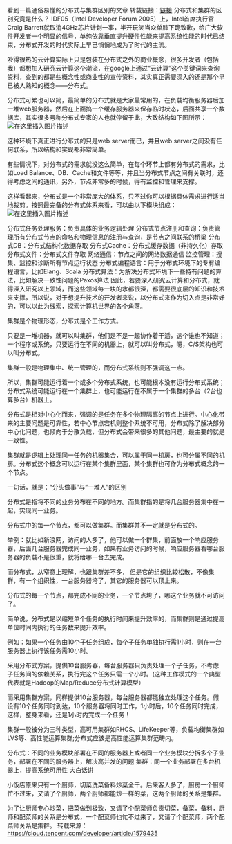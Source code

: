 
看到一篇通俗易懂的分布式与集群区别的文章
转载链接：[链接](https://cloud.tencent.com/developer/article/1579435)
分布式和集群的区别究竟是什么？
IDF05（Intel Developer Forum 2005）上，Intel首席执行官Craig Barrett就取消4GHz芯片计划一事，半开玩笑当众单膝下跪致歉，给广大软件开发者一个明显的信号，单纯依靠垂直提升硬件性能来提高系统性能的时代已结束，分布式开发的时代实际上早已悄悄地成为了时代的主流。


吵得很热的云计算实际上只是包装在分布式之外的商业概念，很多开发者（包括我）都想加入研究云计算这个潮流，在google上通过“云计算”这个关键词来查询资料，查到的都是些概念性或商业性的宣传资料，其实真正需要深入的还是那个早已被人熟知的概念——分布式。

分布式可繁也可以简，最简单的分布式就是大家最常用的，在负载均衡服务器后加一堆web服务器，然后在上面搞一个缓存服务器来保存临时状态，后面共享一个数据库，其实很多号称分布式专家的人也就停留于此，大致结构如下图所示：
![在这里插入图片描述](https://img-blog.csdnimg.cn/317408c6be5a451dbd9887ddffcfb9ec.png?x-oss-process=image/watermark,type_d3F5LXplbmhlaQ,shadow_50,text_Q1NETiBA5Z-56bmP,size_20,color_FFFFFF,t_70,g_se,x_16)

这种环境下真正进行分布式的只是web server而已，并且web server之间没有任何联系，所以结构和实现都非常简单。

有些情况下，对分布式的需求就没这么简单，在每个环节上都有分布式的需求，比如Load Balance、DB、Cache和文件等等，并且当分布式节点之间有关联时，还得考虑之间的通讯，另外，节点非常多的时候，得有监控和管理来支撑。

这样看起来，分布式是一个非常庞大的体系，只不过你可以根据具体需求进行适当地裁剪。按照最完备的分布式体系来看，可以由以下模块组成：
![在这里插入图片描述](https://img-blog.csdnimg.cn/543192d579274235b6fc1856f955c2de.png?x-oss-process=image/watermark,type_d3F5LXplbmhlaQ,shadow_50,text_Q1NETiBA5Z-56bmP,size_20,color_FFFFFF,t_70,g_se,x_16)


分布式任务处理服务：负责具体的业务逻辑处理
分布式节点注册和查询：负责管理所有分布式节点的命名和物理信息的注册与查询，是节点之间联系的桥梁
分布式DB：分布式结构化数据存取
分布式Cache：分布式缓存数据（非持久化）存取
分布式文件：分布式文件存取
网络通信：节点之间的网络数据通信
监控管理：搜集、监控和诊断所有节点运行状态
分布式编程语言：用于分布式环境下的专有编程语言，比如Elang、Scala
分布式算法：为解决分布式环境下一些特有问题的算法，比如解决一致性问题的Paxos算法
因此，若要深入研究云计算和分布式，就得深入研究以上领域，而这些领域每一块的水都很深，都需要很底层的知识和技术来支撑，所以说，对于想提升技术的开发者来说，以分布式来作为切入点是非常好的，可以以此为线索，探索计算机世界的各个角落。

集群是个物理形态，分布式是个工作方式。

只要是一堆机器，就可以叫集群，他们是不是一起协作着干活，这个谁也不知道；一个程序或系统，只要运行在不同的机器上，就可以叫分布式，嗯，C/S架构也可以叫分布式。

集群一般是物理集中、统一管理的，而分布式系统则不强调这一点。

所以，集群可能运行着一个或多个分布式系统，也可能根本没有运行分布式系统；分布式系统可能运行在一个集群上，也可能运行在不属于一个集群的多台（2台也算多台）机器上。

分布式是相对中心化而来，强调的是任务在多个物理隔离的节点上进行。中心化带来的主要问题是可靠性，若中心节点宕机则整个系统不可用，分布式除了解决部分中心化问题，也倾向于分散负载，但分布式会带来很多的其他问题，最主要的就是一致性。

集群就是逻辑上处理同一任务的机器集合，可以属于同一机房，也可分属不同的机房。分布式这个概念可以运行在某个集群里面，某个集群也可作为分布式概念的一个节点。

一句话，就是：“分头做事”与“一堆人”的区别

分布式是指将不同的业务分布在不同的地方。而集群指的是将几台服务器集中在一起，实现同一业务。

分布式中的每一个节点，都可以做集群。而集群并不一定就是分布式的。

举例：就比如新浪网，访问的人多了，他可以做一个群集，前面放一个响应服务器，后面几台服务器完成同一业务，如果有业务访问的时候，响应服务器看哪台服务器的负载不是很重，就将给哪一台去完成。

而分布式，从窄意上理解，也跟集群差不多， 但是它的组织比较松散，不像集群，有一个组织性，一台服务器垮了，其它的服务器可以顶上来。

分布式的每一个节点，都完成不同的业务，一个节点垮了，哪这个业务就不可访问了。

简单说，分布式是以缩短单个任务的执行时间来提升效率的，而集群则是通过提高单位时间内执行的任务数来提升效率。

例如：如果一个任务由10个子任务组成，每个子任务单独执行需1小时，则在一台服务器上执行该任务需10小时。

采用分布式方案，提供10台服务器，每台服务器只负责处理一个子任务，不考虑子任务间的依赖关系，执行完这个任务只需一个小时。(这种工作模式的一个典型代表就是Hadoop的Map/Reduce分布式计算模型）

而采用集群方案，同样提供10台服务器，每台服务器都能独立处理这个任务。假设有10个任务同时到达，10个服务器将同时工作，1小时后，10个任务同时完成，这样，整身来看，还是1小时内完成一个任务！

集群一般被分为三种类型，高可用集群如RHCS、LifeKeeper等，负载均衡集群如LVS等、高性能运算集群;分布式应该是高性能运算集群范畴内。

分布式：不同的业务模块部署在不同的服务器上或者同一个业务模块分拆多个子业务，部署在不同的服务器上，解决高并发的问题
集群：同一个业务部署在多台机器上，提高系统可用性
大白话讲

小饭店原来只有一个厨师，切菜洗菜备料炒菜全干。后来客人多了，厨房一个厨师忙不过来，又请了个厨师，两个厨师都能炒一样的菜，这两个厨师的关系是集群。

为了让厨师专心炒菜，把菜做到极致，又请了个配菜师负责切菜，备菜，备料，厨师和配菜师的关系是分布式，一个配菜师也忙不过来了，又请了个配菜师，两个配菜师关系是集群。
转载来源：https://cloud.tencent.com/developer/article/1579435
